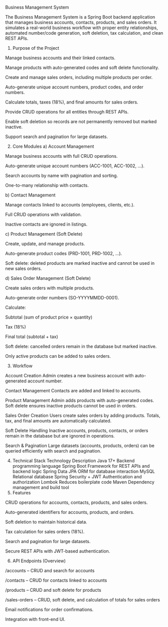 Business Management System 

The Business Management System is a Spring Boot backend application that manages business accounts, contacts, products, and sales orders.
It simulates a real-world business workflow with proper entity relationships, automated number/code generation, soft deletion, tax calculation, and clean REST APIs.

1. Purpose of the Project

Manage business accounts and their linked contacts.

Manage products with auto-generated codes and soft delete functionality.

Create and manage sales orders, including multiple products per order.

Auto-generate unique account numbers, product codes, and order numbers.

Calculate totals, taxes (18%), and final amounts for sales orders.

Provide CRUD operations for all entities through REST APIs.

Enable soft deletion so records are not permanently removed but marked inactive.

Support search and pagination for large datasets.

2. Core Modules
a) Account Management

Manage business accounts with full CRUD operations.

Auto-generate unique account numbers (ACC-1001, ACC-1002, …).

Search accounts by name with pagination and sorting.

One-to-many relationship with contacts.

b) Contact Management

Manage contacts linked to accounts (employees, clients, etc.).

Full CRUD operations with validation.

Inactive contacts are ignored in listings.

c) Product Management (Soft Delete)

Create, update, and manage products.

Auto-generate product codes (PRD-1001, PRD-1002, …).

Soft delete: deleted products are marked inactive and cannot be used in new sales orders.

d) Sales Order Management (Soft Delete)

Create sales orders with multiple products.

Auto-generate order numbers (SO-YYYYMMDD-0001).

Calculate:

Subtotal (sum of product price × quantity)

Tax (18%)

Final total (subtotal + tax)

Soft delete: cancelled orders remain in the database but marked inactive.

Only active products can be added to sales orders.

3. Workflow

Account Creation
Admin creates a new business account with auto-generated account number.

Contact Management
Contacts are added and linked to accounts.

Product Management
Admin adds products with auto-generated codes. Soft delete ensures inactive products cannot be used in orders.

Sales Order Creation
Users create sales orders by adding products.
Totals, tax, and final amounts are automatically calculated.

Soft Delete Handling
Inactive accounts, products, contacts, or orders remain in the database but are ignored in operations.

Search & Pagination
Large datasets (accounts, products, orders) can be queried efficiently with search and pagination.

4. Technical Stack
Technology	Description
Java 17+	Backend programming language
Spring Boot	Framework for REST APIs and backend logic
Spring Data JPA	ORM for database interaction
MySQL	Relational database
Spring Security + JWT	Authentication and authorization
Lombok	Reduces boilerplate code
Maven	Dependency management and build tool
5. Features

CRUD operations for accounts, contacts, products, and sales orders.

Auto-generated identifiers for accounts, products, and orders.

Soft deletion to maintain historical data.

Tax calculation for sales orders (18%).

Search and pagination for large datasets.

Secure REST APIs with JWT-based authentication.

6. API Endpoints (Overview)

/accounts – CRUD and search for accounts

/contacts – CRUD for contacts linked to accounts

/products – CRUD and soft delete for products

/sales-orders – CRUD, soft delete, and calculation of totals for sales orders

Email notifications for order confirmations.

Integration with front-end UI.
